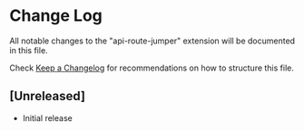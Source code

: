 # Change Log

All notable changes to the "api-route-jumper" extension will be documented in this file.

Check [Keep a Changelog](http://keepachangelog.com/) for recommendations on how to structure this file.

## [Unreleased]

- Initial release